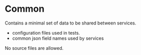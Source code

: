 # Common

Contains a minimal set of data to be shared between services.

* configuration files used in tests.
* common json field names used by services

No source files are allowed.
